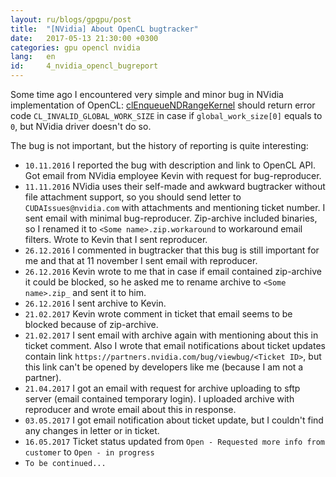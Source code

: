 ```yaml
---
layout: ru/blogs/gpgpu/post
title:  "[NVidia] About OpenCL bugtracker"
date:   2017-05-13 21:30:00 +0300
categories: gpu opencl nvidia
lang:   en
id:     4_nvidia_opencl_bugreport
---
```


Some time ago I encountered very simple and minor bug in NVidia implementation of OpenCL: 
 [clEnqueueNDRangeKernel](https://www.khronos.org/registry/OpenCL/sdk/1.2/docs/man/xhtml/clEnqueueNDRangeKernel.html) should return error code
 ```CL_INVALID_GLOBAL_WORK_SIZE``` in case if ```global_work_size[0]``` equals to ```0```, but NVidia driver doesn't do so.
 
The bug is not important, but the history of reporting is quite interesting:

 - ```10.11.2016``` I reported the bug with description and link to OpenCL API. Got email from NVidia employee Kevin with request for bug-reproducer.
 - ```11.11.2016``` NVidia uses their self-made and awkward bugtracker without file attachment support, so you should send letter to ```CUDAIssues@nvidia.com``` with attachments and mentioning ticket number. I sent email with minimal bug-reproducer. Zip-archive included binaries, so I renamed it to ```<Some name>.zip.workaround``` to workaround email filters. Wrote to Kevin that I sent reproducer.  
 - ```26.12.2016``` I commented in bugtracker that this bug is still important for me and that at 11 november I sent email with reproducer.
 - ```26.12.2016``` Kevin wrote to me that in case if email contained zip-archive it could be blocked, so he asked me to rename archive to ```<Some name>.zip_``` and sent it to him.
 - ```26.12.2016``` I sent archive to Kevin.
 - ```21.02.2017``` Kevin wrote comment in ticket that email seems to be blocked because of zip-archive. 
 - ```21.02.2017``` I sent email with archive again with mentioning about this in ticket comment. Also I wrote that email notifications about ticket updates contain link ```https://partners.nvidia.com/bug/viewbug/<Ticket ID>```, but this link can't be opened by developers like me (because I am not a partner).
 - ```21.04.2017``` I got an email with request for archive uploading to sftp server (email contained temporary login). I uploaded archive with reproducer and wrote email about this in response.
 - ```03.05.2017``` I got email notification about ticket update, but I couldn't find any changes in letter or in ticket.
 - ```16.05.2017``` Ticket status updated from ```Open - Requested more info from customer``` to ```Open - in progress```
 - ```To be continued...```
